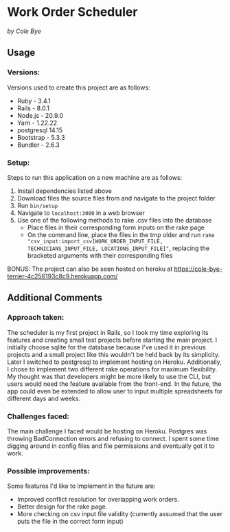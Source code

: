 # Work Order Scheduler

*by Cole Bye*

## Usage

### Versions:

Versions used to create this project are as follows:
- Ruby - 3.4.1
- Rails - 8.0.1
- Node.js - 20.9.0
- Yarn - 1.22.22
- postgresql 14.15
- Bootstrap - 5.3.3
- Bundler - 2.6.3


### Setup:

Steps to run this application on a new machine are as follows:
1. Install dependencies listed above
2. Download files the source files from and navigate to the project folder
3. Run `bin/setup`
4. Navigate to `localhost:3000` in a web browser
5. Use one of the following methods to rake .csv files into the database
   - Place files in their corresponding form inputs on the rake page
   - On the command line, place the files in the tmp older and run `rake "csv_input:import_csv[WORK_ORDER_INPUT_FILE, TECHNICIANS_INPUT_FILE, LOCATIONS_INPUT_FILE]"`, replacing the bracketed arguments with their corresponding files

BONUS: The project can also be seen hosted on heroku at https://cole-bye-terrier-4c256193c8c9.herokuapp.com/

## Additional Comments

### Approach taken:
The scheduler is my first project in Rails, so I took my time exploring its features and 
creating small test projects before starting the main project. I initially choose sqlite for the database 
because I've used it in previous projects and a small project like this wouldn't be held back by 
its simplicity. Later I switched to postgresql to implement hosting on Heroku. Additionally, I chose 
to implement two different rake operations for maximum flexibility.  My thought was that developers 
might be more likely to use the CLI, but users would need the feature available from the front-end. 
In the future, the app could even be extended to allow user to input multiple spreadsheets for different days and weeks.

### Challenges faced:
The main challenge I faced would be hosting on Heroku.  Postgres was throwing BadConnection errors 
and refusing to connect. I spent some time digging around in config files and file permissions and 
eventually got it to work.

### Possible improvements:

Some features I'd like to implement in the future are:

- Improved conflict resolution for overlapping work orders.
- Better design for the rake page.
- More checking on csv input file validity (currently assumed that the user puts the file in the correct form input)






